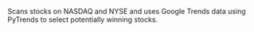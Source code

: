 Scans stocks on NASDAQ and NYSE and uses Google Trends data using PyTrends to select potentially winning stocks. 
